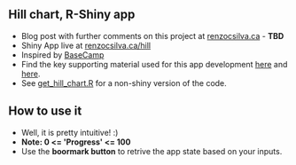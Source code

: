 ## Hill chart, R-Shiny app

- Blog post with further comments on this project at [renzocsilva.ca](renzocsilva.ca) - **TBD**    
- Shiny App live at [renzocsilva.ca/hill](https://renzocsilva.ca/hill)  
- Inspired by [BaseCamp](https://basecamp.com/features/hill-charts)  
- Find the key supporting material used for this app development [here](https://shiny.rstudio.com/articles/bookmarking-state.html) and [here](https://groups.google.com/forum/#!topic/shiny-discuss/FeqU0AoTpz0).  
- See [get_hill_chart.R](https://github.com/renzocsilva/hill_chart/blob/master/get_hill_chart.R) for a non-shiny version of the code.   

## How to use it
- Well, it is pretty intuitive! :) 
- **Note: 0 <= 'Progress' <= 100**  
- Use the **boormark button** to retrive the app state based on your inputs.


